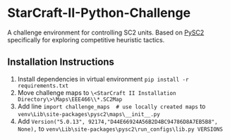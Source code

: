 # StarCraft-II-Python-Challenge
A challenge environment for controlling SC2 units. Based on [PySC2](https://github.com/google-deepmind/pysc2) specifically for exploring competitive heuristic tactics.

## Installation Instructions
1. Install dependencies in virtual environment `pip install -r requirements.txt`
2. Move challenge maps to `\<StarCraft II Installation Directory\>\Maps\EEE466\\*.SC2Map`
3. Add line `import challenge_maps  # use locally created maps` to `venv\Lib\site-packages\pysc2\maps\__init__.py`
4. Add `Version("5.0.13", 92174,"D44E66924A56B2D4BC94786D8A7EB5B8", None),` to `venv\Lib\site-packages\pysc2\run_configs\lib.py VERSIONS`
